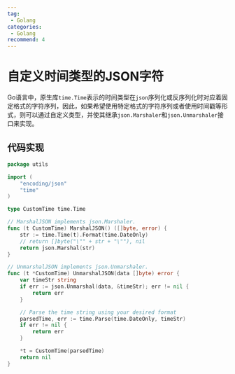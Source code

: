 ```yaml
---
tag:
 - Golang
categories:
 - Golang
recommend: 4
---
```


# 自定义时间类型的JSON字符

Go语言中，原生库`time.Time`表示的时间类型在`json`序列化或反序列化时对应着固定格式的字符序列，因此，如果希望使用特定格式的字符序列或者使用时间戳等形式，则可以通过自定义类型，并使其继承`json.Marshaler`和`json.Unmarshaler`接口来实现。

## 代码实现

```go
package utils

import (
	"encoding/json"
	"time"
)

type CustomTime time.Time

// MarshalJSON implements json.Marshaler.
func (t CustomTime) MarshalJSON() ([]byte, error) {
	str := time.Time(t).Format(time.DateOnly)
	// return []byte("\"" + str + "\""), nil
	return json.Marshal(str)
}

// UnmarshalJSON implements json.Unmarshaler.
func (t *CustomTime) UnmarshalJSON(data []byte) error {
	var timeStr string
	if err := json.Unmarshal(data, &timeStr); err != nil {
		return err
	}

	// Parse the time string using your desired format
	parsedTime, err := time.Parse(time.DateOnly, timeStr)
	if err != nil {
		return err
	}

	*t = CustomTime(parsedTime)
	return nil
}

```